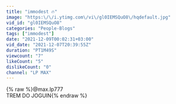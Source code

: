 ```yaml
---
title: "immodest 🔥"
image: "https:\/\/i.ytimg.com\/vi\/gl0IEMSQuO8\/hqdefault.jpg"
vid_id: "gl0IEMSQuO8"
categories: "People-Blogs"
tags: ["immodest"]
date: "2021-12-09T00:02:31+03:00"
vid_date: "2021-12-07T20:39:55Z"
duration: "PT1M49S"
viewcount: "7"
likeCount: "5"
dislikeCount: "0"
channel: "LP MAX"
---
```

{% raw %}@max.lp777<br />TREM DO JOGUIN{% endraw %}
